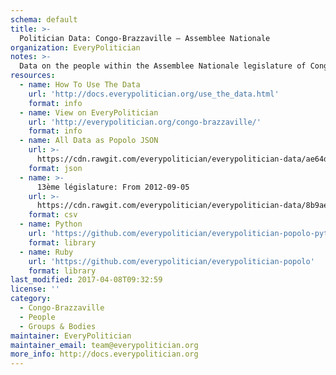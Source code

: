 ```yaml
---
schema: default
title: >-
  Politician Data: Congo-Brazzaville — Assemblee Nationale
organization: EveryPolitician
notes: >-
  Data on the people within the Assemblee Nationale legislature of Congo-Brazzaville.
resources:
  - name: How To Use The Data
    url: 'http://docs.everypolitician.org/use_the_data.html'
    format: info
  - name: View on EveryPolitician
    url: 'http://everypolitician.org/congo-brazzaville/'
    format: info
  - name: All Data as Popolo JSON
    url: >-
      https://cdn.rawgit.com/everypolitician/everypolitician-data/ae64d653cbb977178ebc4193d36ff94e713116ff/data/Congo-Brazzaville/Assembly/ep-popolo-v1.0.json
    format: json
  - name: >-
      13ème législature: From 2012-09-05
    url: >-
      https://cdn.rawgit.com/everypolitician/everypolitician-data/8b9ae9fc92b221a030dd5959c450be73ebde0ce3/data/Congo-Brazzaville/Assembly/term-13.csv
    format: csv
  - name: Python
    url: 'https://github.com/everypolitician/everypolitician-popolo-python'
    format: library
  - name: Ruby
    url: 'https://github.com/everypolitician/everypolitician-popolo'
    format: library
last_modified: 2017-04-08T09:32:59
license: ''
category:
  - Congo-Brazzaville
  - People
  - Groups & Bodies
maintainer: EveryPolitician
maintainer_email: team@everypolitician.org
more_info: http://docs.everypolitician.org
---
```

